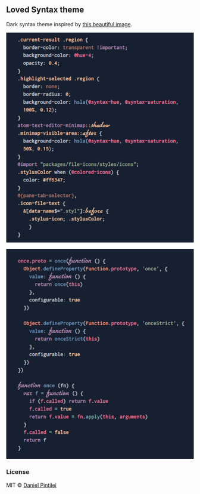 ## Loved Syntax theme
Dark syntax theme inspired by [this beautiful image](http://www.handlettering.co/1-john4-19).

![loved-syntax-css](https://raw.githubusercontent.com/DanielPintilei/atom-loved-syntax/screenshots/screenshots/loved-syntax-css.png)

![loved-syntax-css](https://raw.githubusercontent.com/DanielPintilei/atom-loved-syntax/screenshots/screenshots/loved-syntax-js.png)

### License

MIT © [Daniel Pintilei][website]

[website]: http://danielpintilei.cf